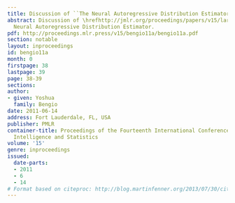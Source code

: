 ```yaml
---
title: Discussion of ``The Neural Autoregressive Distribution Estimator''
abstract: Discussion of \hrefhttp://jmlr.org/proceedings/papers/v15/larochelle11a.htmlThe
  Neural Autoregressive Distribution Estimator.
pdf: http://proceedings.mlr.press/v15/bengio11a/bengio11a.pdf
section: notable
layout: inproceedings
id: bengio11a
month: 0
firstpage: 38
lastpage: 39
page: 38-39
sections: 
author:
- given: Yoshua
  family: Bengio
date: 2011-06-14
address: Fort Lauderdale, FL, USA
publisher: PMLR
container-title: Proceedings of the Fourteenth International Conference on Artificial
  Intelligence and Statistics
volume: '15'
genre: inproceedings
issued:
  date-parts:
  - 2011
  - 6
  - 14
# Format based on citeproc: http://blog.martinfenner.org/2013/07/30/citeproc-yaml-for-bibliographies/
---
```

